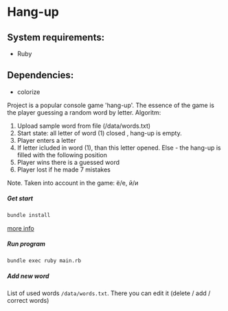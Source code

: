 #  Hang-up
## System requirements:
- Ruby

## Dependencies:
- colorize

Project is a popular console game 'hang-up'. The essence of the game is the
player guessing a random word by letter.
Algoritm:
1. Upload sample word from file (/data/words.txt)
2. Start state: all letter of word (1) closed , hang-up is empty.
3. Player enters a letter
4. If letter icluded in word (1), than this letter opened. Else - the hang-up
is filled with the following position
5. Player wins there is a guessed word
6. Player lost if he made 7 mistakes

Note. Taken into account in the game: ё/е, й/и

##### Get start
```sh
bundle install
```
[more info](https://bundler.io/#getting-started)

##### Run program
```sh
bundle exec ruby main.rb
```
#####  Add new word
List of used words `/data/words.txt`.
There you can edit it (delete / add / correct words)
